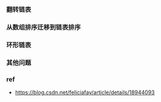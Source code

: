 ### 翻转链表

### 从数组排序迁移到链表排序

### 环形链表

### 其他问题

### ref
- https://blog.csdn.net/feliciafay/article/details/18944093
